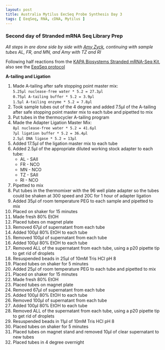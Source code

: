 ```yaml
---
layout: post
title: Australia Mytilus EecSeq Probe Synthesis Day 3
tags: [ EeqSeq, RNA, cDNA, Mytilus ]
---
```


### Second day of Stranded mRNA Seq Library Prep
_All steps in are done side by side with [Amy Zyck](https://github.com/amaeliazyck), continuing with sample tubes AL, FR, and MN, and Amy with TZ and RI_

Following half reactions from the [KAPA Biosystems Stranded mRNA-Seq Kit](https://www.kapabiosystems.com/product-applications/products/next-generation-sequencing-2/rna-library-preparation-2/kapa-stranded-mrna-seq-kits/#accordion-order), also see the [EeqSeq protocol](https://github.com/jpuritz/EecSeq/blob/master/Protocol.md#stranded-mrna-seq-library-prep)

**A-tailing and Ligation**

1. Made A-tailing after safe stopping point master mix:  
  `5.25μl nuclease-free water * 5.2 = 27.3μl`  
  `0.75μl A-tailing buffer * 5.2 = 3.9μl`  
  `1.5μl A-tailing enzyme * 5.2 = 7.8μl`
2. Took sample tubes out of the 4 degree and added 7.5μl of the A-tailing after safe stopping point master mix to each tube and pipetted to mix  
3. Put tubes in the thermocycler A-tailing program
4. Made the Adapter Ligation Master Mix:  
  `8μl nuclease-free water * 5.2 = 41.6μl`  
  `7μl ligation buffer * 5.2 = 36.4μl`  
  `2.5μl DNA ligase * 5.2 = 13μl`  
5. Added 17.5μl of the ligation master mix to each tube
6. Added 2.5μl of the appropriate diluted working stock adapter to each tube:  
    - AL - SAII
    - FR - NCO
    - MN - NCO
    - TZ - SAII
    - RI - NCO
7. Pipetted to mix
8. Put tubes in the thermomixer with the 96 well plate adapter so the tubes could be shaken at 300 speed and 20C for 1 hour of adapter ligation
10. Added 35μl of room temperature PEG to each sample and pipetted to mix
11. Placed on shaker for 15 minutes
12. Made fresh 80% EtOH
13. Placed tubes on magnet plate
14. Removed 67μl of supernatant from each tube
15. Added 100μl 80% EtOH to each tube  
16. Removed 100μl of supernatant from each tube
17.  Added 100μl 80% EtOH to each tube  
18. Removed ALL of the supernatant from each tube, using a p20 pipette tip to get rid of droplets
19. Resuspended beads in 25μl of 10mM Tris HCl pH 8
20. Placed tubes on shaker for 5 minutes
21. Added 25μl of room temperature PEG to each tube and pipetted to mix
22. Placed on shaker for 15 minutes
23. Made fresh 80% EtOH
24. Placed tubes on magnet plate
25. Removed 67μl of supernatant from each tube
26. Added 100μl 80% EtOH to each tube  
27. Removed 100μl of supernatant from each tube
28. Added 100μl 80% EtOH to each tube  
29. Removed ALL of the supernatant from each tube, using a p20 pipette tip to get rid of droplets
30. Resuspended beads in 11μl of 10mM Tris HCl pH 8
31. Placed tubes on shaker for 5 minutes
32. Placed tubes on magnet stand and removed 10μl of clear supernatant to new tubes
33. Placed tubes in 4 degree overnight 
